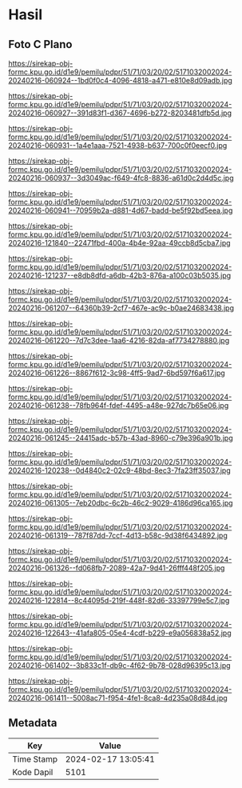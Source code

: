 # Hasil

## Foto C Plano

https://sirekap-obj-formc.kpu.go.id/d1e9/pemilu/pdpr/51/71/03/20/02/5171032002024-20240216-060924--1bd0f0c4-4096-4818-a471-e810e8d09adb.jpg

https://sirekap-obj-formc.kpu.go.id/d1e9/pemilu/pdpr/51/71/03/20/02/5171032002024-20240216-060927--391d83f1-d367-4696-b272-8203481dfb5d.jpg

https://sirekap-obj-formc.kpu.go.id/d1e9/pemilu/pdpr/51/71/03/20/02/5171032002024-20240216-060931--1a4e1aaa-7521-4938-b637-700c0f0eecf0.jpg

https://sirekap-obj-formc.kpu.go.id/d1e9/pemilu/pdpr/51/71/03/20/02/5171032002024-20240216-060937--3d3049ac-f649-4fc8-8836-a61d0c2d4d5c.jpg

https://sirekap-obj-formc.kpu.go.id/d1e9/pemilu/pdpr/51/71/03/20/02/5171032002024-20240216-060941--70959b2a-d881-4d67-badd-be5f92bd5eea.jpg

https://sirekap-obj-formc.kpu.go.id/d1e9/pemilu/pdpr/51/71/03/20/02/5171032002024-20240216-121840--22471fbd-400a-4b4e-92aa-49ccb8d5cba7.jpg

https://sirekap-obj-formc.kpu.go.id/d1e9/pemilu/pdpr/51/71/03/20/02/5171032002024-20240216-121237--e8db8dfd-a6db-42b3-876a-a100c03b5035.jpg

https://sirekap-obj-formc.kpu.go.id/d1e9/pemilu/pdpr/51/71/03/20/02/5171032002024-20240216-061207--64360b39-2cf7-467e-ac9c-b0ae24683438.jpg

https://sirekap-obj-formc.kpu.go.id/d1e9/pemilu/pdpr/51/71/03/20/02/5171032002024-20240216-061220--7d7c3dee-1aa6-4216-82da-af7734278880.jpg

https://sirekap-obj-formc.kpu.go.id/d1e9/pemilu/pdpr/51/71/03/20/02/5171032002024-20240216-061226--8867f612-3c98-4ff5-9ad7-6bd597f6a617.jpg

https://sirekap-obj-formc.kpu.go.id/d1e9/pemilu/pdpr/51/71/03/20/02/5171032002024-20240216-061238--78fb964f-fdef-4495-a48e-927dc7b65e06.jpg

https://sirekap-obj-formc.kpu.go.id/d1e9/pemilu/pdpr/51/71/03/20/02/5171032002024-20240216-061245--24415adc-b57b-43ad-8960-c79e396a901b.jpg

https://sirekap-obj-formc.kpu.go.id/d1e9/pemilu/pdpr/51/71/03/20/02/5171032002024-20240216-120238--0d4840c2-02c9-48bd-8ec3-7fa23ff35037.jpg

https://sirekap-obj-formc.kpu.go.id/d1e9/pemilu/pdpr/51/71/03/20/02/5171032002024-20240216-061305--7eb20dbc-6c2b-46c2-9029-4186d96ca165.jpg

https://sirekap-obj-formc.kpu.go.id/d1e9/pemilu/pdpr/51/71/03/20/02/5171032002024-20240216-061319--787f87dd-7ccf-4d13-b58c-9d38f6434892.jpg

https://sirekap-obj-formc.kpu.go.id/d1e9/pemilu/pdpr/51/71/03/20/02/5171032002024-20240216-061326--fd068fb7-2089-42a7-9d41-26fff448f205.jpg

https://sirekap-obj-formc.kpu.go.id/d1e9/pemilu/pdpr/51/71/03/20/02/5171032002024-20240216-122814--8c44095d-219f-448f-82d6-33397799e5c7.jpg

https://sirekap-obj-formc.kpu.go.id/d1e9/pemilu/pdpr/51/71/03/20/02/5171032002024-20240216-122643--41afa805-05e4-4cdf-b229-e9a056838a52.jpg

https://sirekap-obj-formc.kpu.go.id/d1e9/pemilu/pdpr/51/71/03/20/02/5171032002024-20240216-061402--3b833c1f-db9c-4f62-9b78-028d96395c13.jpg

https://sirekap-obj-formc.kpu.go.id/d1e9/pemilu/pdpr/51/71/03/20/02/5171032002024-20240216-061411--5008ac71-f954-4fe1-8ca8-4d235a08d84d.jpg


## Metadata

| Key        | Value               |
| ---------- | ------------------- |
| Time Stamp | 2024-02-17 13:05:41 |
| Kode Dapil | 5101                |



